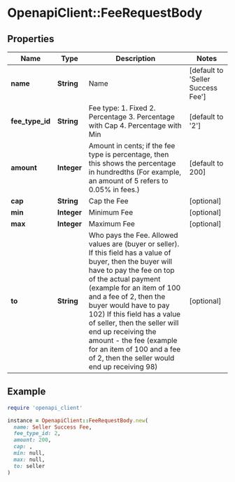 # OpenapiClient::FeeRequestBody

## Properties

| Name | Type | Description | Notes |
| ---- | ---- | ----------- | ----- |
| **name** | **String** | Name | [default to &#39;Seller Success Fee&#39;] |
| **fee_type_id** | **String** | Fee type:   1. Fixed   2. Percentage   3. Percentage with Cap   4. Percentage with Min  | [default to &#39;2&#39;] |
| **amount** | **Integer** | Amount in cents; if the fee type is percentage, then this shows the percentage in hundredths (For example, an amount of 5 refers to 0.05% in fees.) | [default to 200] |
| **cap** | **String** | Cap the Fee | [optional] |
| **min** | **Integer** | Minimum Fee | [optional] |
| **max** | **Integer** | Maximum Fee | [optional] |
| **to** | **String** | Who pays the Fee. Allowed values are (buyer or seller). If this field has a value of buyer, then the buyer will have to pay the fee on top of the actual payment (example for an item of 100 and a fee of 2, then the buyer would have to pay 102) If this field has a value of seller, then the seller will end up receiving the amount - the fee (example for an item of 100 and a fee of 2, then the seller would end up receiving 98) | [optional] |

## Example

```ruby
require 'openapi_client'

instance = OpenapiClient::FeeRequestBody.new(
  name: Seller Success Fee,
  fee_type_id: 2,
  amount: 200,
  cap: ,
  min: null,
  max: null,
  to: seller
)
```

